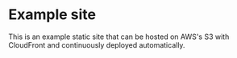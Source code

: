 # Example site

This is an example static site that can be hosted on AWS's S3 with CloudFront
and continuously deployed automatically.
